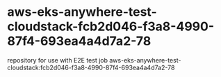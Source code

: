 # aws-eks-anywhere-test-cloudstack-fcb2d046-f3a8-4990-87f4-693ea4a4d7a2-78
repository for use with E2E test job aws-eks-anywhere-test-cloudstack:fcb2d046-f3a8-4990-87f4-693ea4a4d7a2-78
